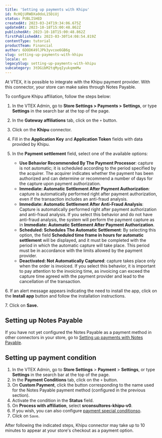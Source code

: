 ```yaml
---
title: 'Setting up payments with Khipu'
id: RcHQjURWDXa0doL15DiUj
status: PUBLISHED
createdAt: 2023-03-24T19:34:06.675Z
updatedAt: 2023-10-18T15:00:48.862Z
publishedAt: 2023-10-18T15:00:48.862Z
firstPublishedAt: 2023-03-30T14:08:54.819Z
contentType: tutorial
productTeam: Financial
author: 6DODK49lJPk3yvcoe6GB6g
slug: setting-up-payments-with-khipu
locale: en
legacySlug: setting-up-payments-with-khipu
subcategory: 3tDGibM2tqMyqIyukqmmMw
---
```


At VTEX, it is possible to integrate with the Khipu payment provider. With this connector, your store can make sales through Notes Payable.

To configure Khipu affiliation, follow the steps below:

1. In the VTEX Admin, go to __Store Settings > Payments > Settings__, or type __Settings__ in the search bar at the top of the page.
2. In the __Gateway affiliations__ tab, click on the `+` button.
3. Click on the __Khipu__ connector.
4. Fill in the __Application Key__ and __Application Token__ fields with data provided by Khipu.
5. In the __Payment settlement__ field, select one of the available options:

    - __Use Behavior Recommended By The Payment Processor__: capture is not automatic; it is scheduled according to the period specified by the acquirer. The acquirer indicates whether the payment has been authorized and can determine or recommend a number of days for the capture upon payment authorization.
    - __Immediate: Automatic Settlement After Payment Authorization__: capture is automatically performed right after payment authorization, even if the transaction includes an anti-fraud analysis.
    - __Immediate: Automatic Settlement After Anti-Fraud Analysis__:  Capture is automatically performed right after payment authorization and anti-fraud analysis. If you select this behavior and do not have anti-fraud analysis, the system will perform the payment capture as in __Immediate: Automatic Settlement After Payment Authorization__.
    - __Scheduled: Schedules The Automatic Settlement__: By selecting this option, the field __Scheduled time frame in hours for automatic settlement__ will be displayed, and it must be completed with the period in which the automatic capture will take place. This period must be in accordance with the limits allowed by the payment provider.
    - __Deactivated: Not Automatically Captured__: capture takes place only when the order is invoiced. If you select this behavior, it is important to pay attention to the invoicing time, as invoicing can exceed the capture time agreed with the payment provider and lead to the cancellation of the transaction.

<ui>  6. If an alert message appears indicating the need to install the app, click on the <b>Install app</b> button and follow the installation instructions.</ui>

<ui>  7. Click on <b>Save.</b></ui>

## Setting up Notes Payable

If you have not yet configured the Notes Payable as a payment method in other connectors in your store, go to [Setting up payments with Notes Payable](https://help.vtex.com/en/tutorial/setting-up-payments-with-notes-payable).

## Setting up payment condition 

1. In the VTEX Admin, go to **Store Settings** > **Payment** > **Settings**, or type **Settings** in the search bar at the top of the page.
2. In the __Payment Conditions__ tab, click on the `+` button.
3. On __Custom Payment__, click the button corresponding to the name used for the Notes Payable payment method (configured in the previous section).
4. Activate the condition in the __Status__ field.
5. On __Process with affiliation__, select __srconsultores-khipu-v0__.
6. If you wish, you can also configure [payment special conditionso](https://help.vtex.com/en/tutorial/special-conditions--tutorials_456).
7. Click on `Save`.

After following the indicated steps, Khipu connector may take up to 10 minutes to appear at your store's checkout as a payment option.
